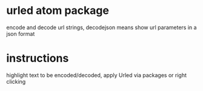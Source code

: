 # urled atom package

encode and decode url strings, decodejson means show url parameters in a json format

# instructions

highlight text to be encoded/decoded, apply Urled via packages or right clicking
